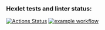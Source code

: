 ### Hexlet tests and linter status:
[![Actions Status](https://github.com/IVF13/java-project-lvl1/workflows/hexlet-check/badge.svg)](https://github.com/IVF13/java-project-lvl1/actions)
[![example workflow](https://github.com/github/docs/actions/workflows/main.yml/badge.svg)](https://github.com/IVF13/java-project-lvl1/actions)

